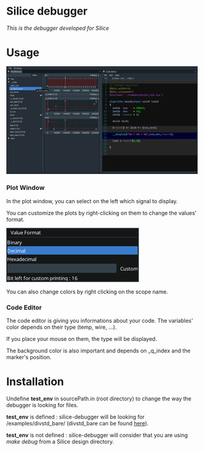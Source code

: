# Silice debugger

*This is the debugger developed for Silice*

# Usage

![App](img.png)

### Plot Window

In the plot window, you can select on the left which signal to display.

You can customize the plots by right-clicking on them to change the values' format.

![Format editor](img_2.png)

You can also change colors by right clicking on the scope name.

### Code Editor

The code editor is giving you informations about your code. The variables' color depends on their type (temp, wire,
...).

If you place your mouse on them, the type will be displayed.

The background color is also important and depends on _q_index and the marker's position.

# Installation

Undefine **test_env** in sourcePath.in (root directory) to change the way the debugger is looking for files.

**test_env** is defined : silice-debugger will be looking for /examples/divstd_bare/ (divstd_bare can be found <a href="https://github.com/sylefeb/Silice/tree/master/projects/divstd_bare">here</a>).

**test_env** is not defined : silice-debugger will consider that you are using *make debug* from a Silice design directory.
